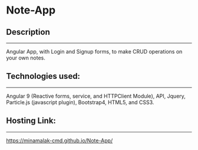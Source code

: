 # Note-App
## Description
--------------
Angular App, with Login and Signup forms, to make CRUD operations on your own notes.

## Technologies used:
---------------------
Angular 9 (Reactive forms, service, and HTTPClient Module), API, Jquery, Particle.js (javascript plugin), Bootstrap4, HTML5, and CSS3.

## Hosting Link:
---------------------
https://minamalak-cmd.github.io/Note-App/
